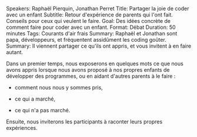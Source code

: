 Speakers: Raphaël Pierquin, Jonathan Perret
Title: Partager la joie de coder avec un enfant
Subtitle: Retour d'expérience de parents qui l'ont fait. Conseils pour ceux qui veulent le faire.
Goal: Des idées concrète de comment faire pour coder avec un enfant.
Format: Débat
Duration: 50 minutes
Tags: Courants d'air frais
Summary: Raphaël et Jonathan sont papa, développeurs, et fréquentent assidûment les coding goûter. 
Summary: Il viennent partager ce qu'ils ont appris, et vous invitent à en faire autant.

Dans un premier temps, nous exposerons en quelques mots ce que nous avons appris lorsque nous avons proposé à nos propres enfants de développer des programmes, ou en aidant d'autres parents à le faire :

- comment nous nous y sommes pris,

- ce qui a marché,

- ce qui n'a pas marché.

Ensuite, nous inviterons les participants à raconter leurs propres expériences.
